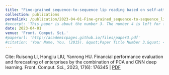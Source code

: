 ```yaml
---
title: "Fine-grained sequence-to-sequence lip reading based on self-attention and self-distillation"
collection: publications
permalink: /publication/2023-04-01-Fine-grained_sequence-to-sequence_lip_reading_based_on_self-attention_and_self-distillation
#excerpt: 'This paper is about the number 3. The number 4 is left for future work.'
date: 2023-04-01
venue: 'Front. Comput. Sci.'
#paperurl: 'http://academicpages.github.io/files/paper3.pdf'
#citation: 'Your Name, You. (2015). &quot;Paper Title Number 3.&quot; <i>Journal 1</i>. 1(3).'
---
```


Cite: Ruisong LI, Hongjiu LIU, Yanrong HU. Financial performance evaluation and forecasting of enterprises by the combination of PCA and CNN deep learning. Front. Comput. Sci., 2023, 17(6): 176345  \| [PDF](https://journal.hep.com.cn/fcs/EN/10.1007/s11704-023-2494-1)
